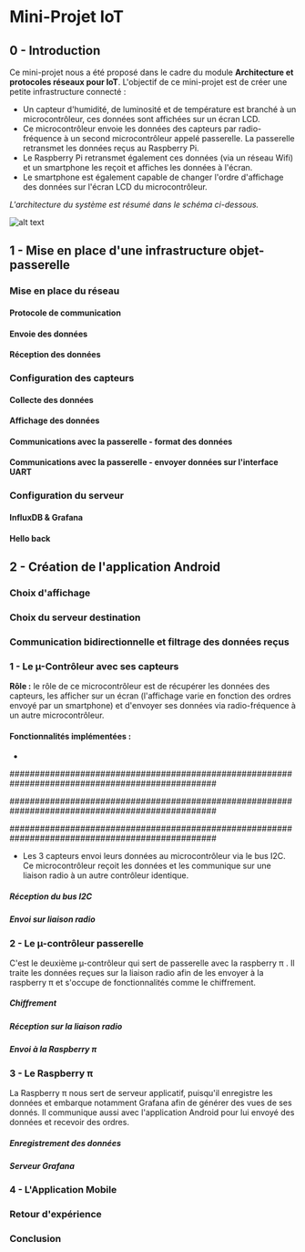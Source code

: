 # Mini-Projet IoT

## 0 - Introduction

Ce mini-projet nous a été proposé dans le cadre du module **Architecture et protocoles réseaux pour IoT**. 
L'objectif de ce mini-projet est de créer une petite infrastructure connecté :
 * Un capteur d'humidité, de luminosité et de température est branché à un microcontrôleur, ces données sont affichées sur un écran LCD. 
 * Ce microcontrôleur envoie les données des capteurs par radio-fréquence à un second microcontrôleur appelé passerelle. La passerelle retransmet les données reçus au Raspberry Pi. 
 * Le Raspberry Pi retransmet également ces données (via un réseau Wifi) et un smartphone les reçoit et affiches les données à l'écran. 
 * Le smartphone est également capable de changer l'ordre d'affichage des données sur l'écran LCD du microcontrôleur.

*L'architecture du système est résumé dans le schéma ci-dessous.*

![alt text](https://image.noelshack.com/fichiers/2019/48/2/1574797645-untitled-diagram.png "Logo Title Text 1")

## 1 - Mise en place d'une infrastructure objet-passerelle

### Mise en place du réseau

#### Protocole de communication

#### Envoie des données

#### Réception des données

### Configuration des capteurs

#### Collecte des données

#### Affichage des données

#### Communications avec la passerelle - format des données

#### Communications avec la passerelle - envoyer données sur l'interface UART

### Configuration du serveur 

#### InfluxDB & Grafana

#### Hello back



## 2 - Création de l'application Android

### Choix d'affichage

### Choix du serveur destination

### Communication bidirectionnelle et filtrage des données reçus




### 1 - Le µ-Contrôleur avec ses capteurs
**Rôle :** le rôle de ce microcontrôleur est de récupérer les données des capteurs, les afficher sur un écran (l'affichage varie en fonction des ordres envoyé par un smartphone) et d'envoyer ses données via radio-fréquence à un autre microcontrôleur.
#### Fonctionnalités implémentées :
* 



#################################################################################################

#################################################################################################

#################################################################################################
* Les 3 capteurs envoi leurs données au microcontrôleur via le bus I2C. 
Ce microcontrôleur reçoit les données et les communique sur une liaison radio à un autre contrôleur identique.

##### Réception du bus I2C

##### Envoi sur liaison radio


### 2 - Le µ-contrôleur passerelle

C'est le deuxième µ-contrôleur qui sert de passerelle avec la raspberry π . Il traite les données reçues sur la liaison radio afin de les envoyer à la raspberry π et s'occupe de fonctionnalités comme le chiffrement.

##### Chiffrement

##### Réception sur la liaison radio

##### Envoi à la Raspberry π

### 3 - Le Raspberry π 

La Raspberry π nous sert de serveur applicatif, puisqu'il enregistre les données et embarque notamment Grafana afin de générer des vues de ses donnés. Il communique aussi avec l'application Android pour lui envoyé des données et recevoir des ordres.

##### Enregistrement des données

##### Serveur Grafana

### 4 - L'Application Mobile

### Retour d'expérience

### Conclusion
